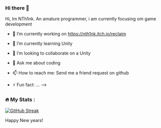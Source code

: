 ### Hi there 👋


Hi, Im NTh1nk. An amature programmer, i am currently focusing om game development

- 🔭 I’m currently working on https://nth1nk.itch.io/reclaim
- 🌱 I’m currently learning Unity
- 👯 I’m looking to collaborate on a Unity
- 💬 Ask me about coding
- 📫 How to reach me: Send me a friend request on github

- ⚡ Fun fact: ...
-->


### :fire: My Stats :


[![GitHub Streak](http://github-readme-streak-stats.herokuapp.com?user=NTh1nk&theme=dark&background=000000)](https://git.io/streak-stats)

Happy New years!
